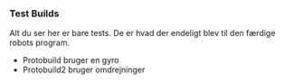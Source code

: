 ### Test Builds


Alt du ser her er bare tests. De er hvad der endeligt blev til den færdige robots program.


- Protobuild bruger en gyro
- Protobuild2 bruger omdrejninger
